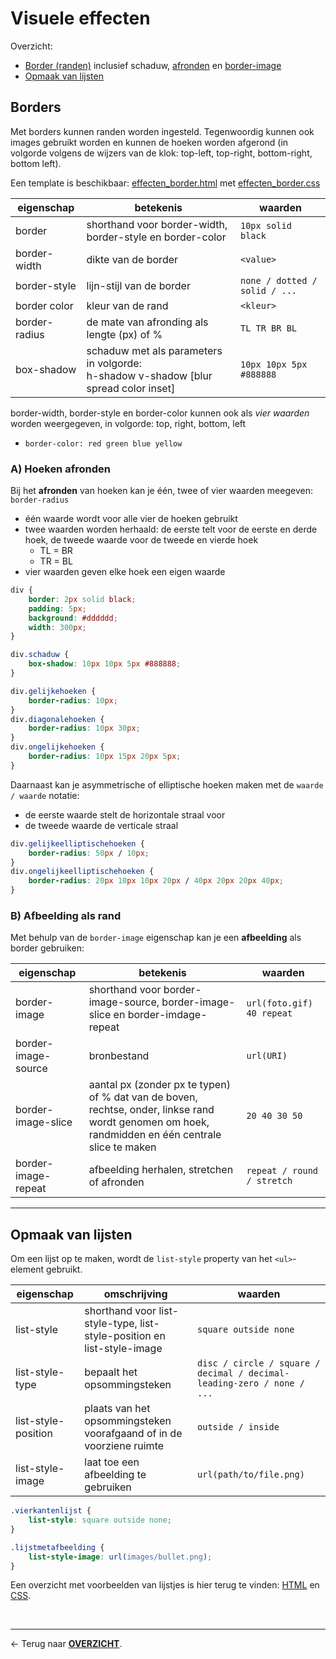 # Visuele effecten

Overzicht:
* [Border (randen)](#borders) inclusief schaduw, [afronden](#a-hoeken-afronden) en [border-image](#b-afbeelding-als-rand)
* [Opmaak van lijsten](#opmaak-van-lijsten)

## Borders

Met borders kunnen randen worden ingesteld. Tegenwoordig kunnen ook images gebruikt worden en kunnen de hoeken worden afgerond (in volgorde volgens de wijzers van de klok: top-left, top-right, bottom-right, bottom left).

Een template is beschikbaar: [effecten_border.html](./CSS_templates/effecten_border.html) met [effecten_border.css](./CSS_templates/effecten_border.css)

|eigenschap|betekenis|waarden|
|---|---|---|
|border|shorthand voor border-width, border-style en border-color|`10px solid black`|
|border-width|dikte van de border|`<value>`|
|border-style|lijn-stijl van de border|`none / dotted / solid / ...`|
|border color|kleur van de rand|`<kleur>`|
|border-radius|de mate van afronding als lengte (px) of % |`TL TR BR BL`|
|box-shadow|schaduw met als parameters in volgorde:<br>h-shadow v-shadow [blur spread color inset]|`10px 10px 5px #888888`|

border-width, border-style en border-color kunnen ook als *vier waarden* worden weergegeven, in volgorde: top, right, bottom, left
* `border-color: red green blue yellow`


### A) Hoeken afronden

Bij het **afronden** van hoeken kan je één, twee of vier waarden meegeven: `border-radius`
* één waarde wordt voor alle vier de hoeken gebruikt
* twee waarden worden herhaald: de eerste telt voor de eerste en derde hoek, de tweede waarde voor de tweede en vierde hoek
    * TL = BR
    * TR = BL
* vier waarden geven elke hoek een eigen waarde

```css
div {
    border: 2px solid black;
    padding: 5px;
    background: #dddddd;
    width: 300px;
}

div.schaduw {
    box-shadow: 10px 10px 5px #888888;
}

div.gelijkehoeken {
    border-radius: 10px;
}
div.diagonalehoeken {
    border-radius: 10px 30px;
}
div.ongelijkehoeken {
    border-radius: 10px 15px 20px 5px;
}
```

Daarnaast kan je asymmetrische of elliptische hoeken maken met de `waarde / waarde` notatie:
* de eerste waarde stelt de horizontale straal voor
* de tweede waarde de verticale straal

```css 
div.gelijkeelliptischehoeken {
    border-radius: 50px / 10px;
}
div.ongelijkeelliptischehoeken {
    border-radius: 20px 10px 10px 20px / 40px 20px 20px 40px;
}
```

### B) Afbeelding als rand

Met behulp van de `border-image` eigenschap kan je een **afbeelding** als border gebruiken:

|eigenschap|betekenis|waarden|
|---|---|---|
|border-image|shorthand voor border-image-source, border-image-slice en border-imdage-repeat|`url(foto.gif) 40 repeat`|
|border-image-source|bronbestand|`url(URI)`|
|border-image-slice|aantal px (zonder px te typen) of % dat van de boven, rechtse, onder, linkse rand wordt genomen om hoek, randmidden en één centrale slice te maken|`20 40 30 50`|
|border-image-repeat|afbeelding herhalen, stretchen of afronden|`repeat / round / stretch`|

<hr>

## Opmaak van lijsten

Om een lijst op te maken, wordt de `list-style` property van het `<ul>`-element gebruikt.

|eigenschap|omschrijving|waarden|
|---|---|---|
|list-style|shorthand voor list-style-type, list-style-position en list-style-image |`square outside none`|
|list-style-type| bepaalt het opsommingsteken|`disc / circle / square / decimal / decimal-leading-zero / none / ...`|
|list-style-position|plaats van het opsommingsteken voorafgaand of in de voorziene ruimte | `outside / inside` 
|list-style-image|laat toe een afbeelding te gebruiken|`url(path/to/file.png)`|

```css
.vierkantenlijst {
    list-style: square outside none;
}

.lijstmetafbeelding {
    list-style-image: url(images/bullet.png);
}
```

Een overzicht met voorbeelden van lijstjes is hier terug te vinden: [HTML](./CSS_templates/lijstjes.html) en [CSS](./CSS_templates/lijstjes.css).

<br>

---

&larr; Terug naar [**OVERZICHT**](./README.md#overview).